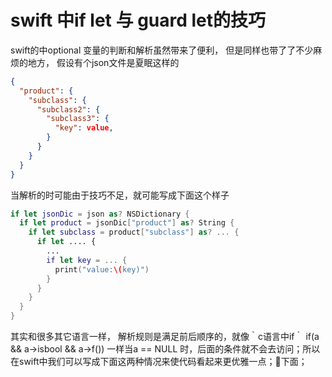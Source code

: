 # swift 中if let 与 guard let的技巧

swift的中optional 变量的判断和解析虽然带来了便利， 但是同样也带了了不少麻烦的地方， 假设有个json文件是夏眠这样的

```json
{
  "product": {
    "subclass": {
      "subclass2": {
        "subclass3": {
          "key": value,
        }
      }
    }
  }
}
```

当解析的时可能由于技巧不足，就可能写成下面这个样子

```swift
if let jsonDic = json as? NSDictionary {
  if let product = jsonDic["product"] as? String {
    if let subclass = product["subclass"] as? ... {
      if let .... {
        ...
        if let key = ... {
          print("value:\(key)")
        }
      }
    }  
  }
}
```

其实和很多其它语言一样， 解析规则是满足前后顺序的，就像｀c语言中if｀ if(a && a->isbool && a->f()) 一样当a == NULL 时，后面的条件就不会去访问；所以在swift中我们可以写成下面这两种情况来使代码看起来更优雅一点；👀下面；

